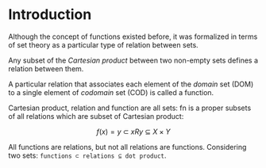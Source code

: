 # Introduction

Although the concept of functions existed before, it was formalized in terms of set theory as a particular type of relation between sets.

Any subset of the *Cartesian product* between two non-empty sets defines a relation between them.

A particular relation that associates each element of the *domain* set (DOM) to a single element of *codomain* set (COD) is called a function.

Cartesian product, relation and function are all sets: fn is a proper subsets of all relations which are subset of Cartesian product:

$$f(x)=y \ \subset \ xRy \ \subseteq \ X \times Y$$


All functions are relations, but not all relations are functions. Considering two sets: `functions ⊂ relations ⊆ dot product`.
